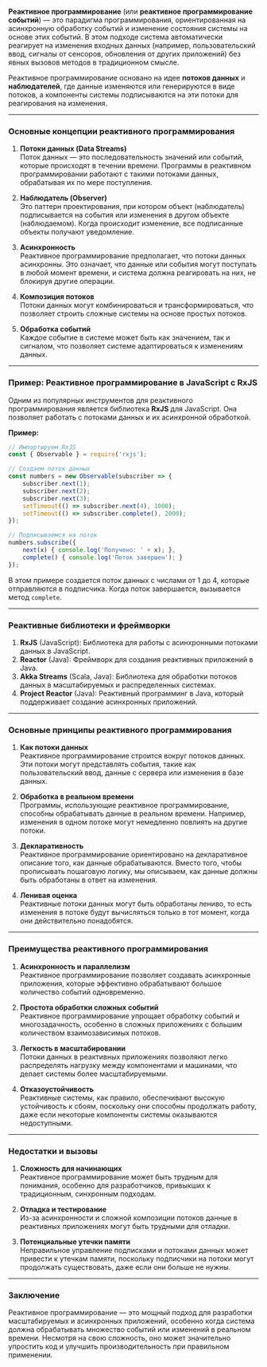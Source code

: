 **Реактивное программирование** (или **реактивное программирование событий**) — это парадигма программирования, ориентированная на асинхронную обработку событий и изменение состояния системы на основе этих событий. В этом подходе система автоматически реагирует на изменения входных данных (например, пользовательский ввод, сигналы от сенсоров, обновления от других приложений) без явных вызовов методов в традиционном смысле.

Реактивное программирование основано на идее **потоков данных** и **наблюдателей**, где данные изменяются или генерируются в виде потоков, а компоненты системы подписываются на эти потоки для реагирования на изменения.

---

### **Основные концепции реактивного программирования**

1. **Потоки данных (Data Streams)**  
   Поток данных — это последовательность значений или событий, которые происходят в течении времени. Программы в реактивном программировании работают с такими потоками данных, обрабатывая их по мере поступления.

2. **Наблюдатель (Observer)**  
   Это паттерн проектирования, при котором объект (наблюдатель) подписывается на события или изменения в другом объекте (наблюдаемом). Когда происходит изменение, все подписанные объекты получают уведомление.

3. **Асинхронность**  
   Реактивное программирование предполагает, что потоки данных асинхронны. Это означает, что данные или события могут поступать в любой момент времени, и система должна реагировать на них, не блокируя другие операции.

4. **Композиция потоков**  
   Потоки данных могут комбинироваться и трансформироваться, что позволяет строить сложные системы на основе простых потоков.

5. **Обработка событий**  
   Каждое событие в системе может быть как значением, так и сигналом, что позволяет системе адаптироваться к изменениям данных.

---

### **Пример: Реактивное программирование в JavaScript с RxJS**

Одним из популярных инструментов для реактивного программирования является библиотека **RxJS** для JavaScript. Она позволяет работать с потоками данных и их асинхронной обработкой.

**Пример:**

```javascript
// Импортируем RxJS
const { Observable } = require('rxjs');

// Создаем поток данных
const numbers = new Observable(subscriber => {
    subscriber.next(1);
    subscriber.next(2);
    subscriber.next(3);
    setTimeout(() => subscriber.next(4), 1000);
    setTimeout(() => subscriber.complete(), 2000);
});

// Подписываемся на поток
numbers.subscribe({
    next(x) { console.log('Получено: ' + x); },
    complete() { console.log('Поток завершен'); }
});
```

В этом примере создается поток данных с числами от 1 до 4, которые отправляются в подписчика. Когда поток завершается, вызывается метод `complete`.

---

### **Реактивные библиотеки и фреймворки**

1. **RxJS** (JavaScript): Библиотека для работы с асинхронными потоками данных в JavaScript.
2. **Reactor** (Java): Фреймворк для создания реактивных приложений в Java.
3. **Akka Streams** (Scala, Java): Библиотека для обработки потоков данных в масштабируемых и распределенных системах.
4. **Project Reactor** (Java): Реактивный программинг в Java, который поддерживает создание асинхронных приложений.

---

### **Основные принципы реактивного программирования**

1. **Как потоки данных**  
   Реактивное программирование строится вокруг потоков данных. Эти потоки могут представлять события, такие как пользовательский ввод, данные с сервера или изменения в базе данных.

2. **Обработка в реальном времени**  
   Программы, использующие реактивное программирование, способны обрабатывать данные в реальном времени. Например, изменения в одном потоке могут немедленно повлиять на другие потоки.

3. **Декларативность**  
   Реактивное программирование ориентировано на декларативное описание того, как данные обрабатываются. Вместо того, чтобы прописывать пошаговую логику, мы описываем, как данные должны быть обработаны в ответ на изменения.

4. **Ленивая оценка**  
   Реактивные потоки данных могут быть обработаны лениво, то есть изменения в потоке будут вычисляться только в тот момент, когда они действительно понадобятся.

---

### **Преимущества реактивного программирования**

1. **Асинхронность и параллелизм**  
   Реактивное программирование позволяет создавать асинхронные приложения, которые эффективно обрабатывают большое количество событий одновременно.

2. **Простота обработки сложных событий**  
   Реактивное программирование упрощает обработку событий и многозадачность, особенно в сложных приложениях с большим количеством взаимозависимых потоков.

3. **Легкость в масштабировании**  
   Потоки данных в реактивных приложениях позволяют легко распределять нагрузку между компонентами и машинами, что делает системы более масштабируемыми.

4. **Отказоустойчивость**  
   Реактивные системы, как правило, обеспечивают высокую устойчивость к сбоям, поскольку они способны продолжать работу, даже если некоторые компоненты системы оказываются недоступными.

---

### **Недостатки и вызовы**

1. **Сложность для начинающих**  
   Реактивное программирование может быть трудным для понимания, особенно для разработчиков, привыкших к традиционным, синхронным подходам.

2. **Отладка и тестирование**  
   Из-за асинхронности и сложной композиции потоков данные в реактивных приложениях могут быть трудными для отладки.

3. **Потенциальные утечки памяти**  
   Неправильное управление подписками и потоками данных может привести к утечкам памяти, поскольку подписчики на потоки могут продолжать существовать, даже если они больше не нужны.

---

### **Заключение**

Реактивное программирование — это мощный подход для разработки масштабируемых и асинхронных приложений, особенно когда система должна обрабатывать множество событий или изменений в реальном времени. Несмотря на свою сложность, оно может значительно упростить код и улучшить производительность при правильном применении.